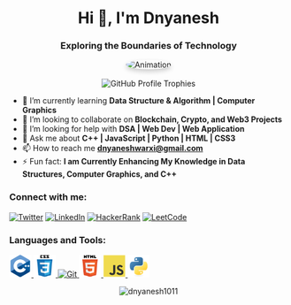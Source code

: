 <h1 align="center">Hi 👋, I'm Dnyanesh</h1>
<h3 align="center">Exploring the Boundaries of Technology</h3>

<p align="center">
  <img alt="Animation" width="600" src="https://media1.giphy.com/media/v1.Y2lkPTc5MGI3NjExcG5meTQ3em5sbG05bjJmeXRvNWRoZXR0emo0aG5sczlwamN4MXYycSZlcD12MV9pbnRlcm5hbF9naWZfYnlfaWQmY3Q9Zw/KR5Rpkiug3t5xqQnqc/giphy.gif" 
       style="border-radius: 50% !important; box-shadow: 0 4px 8px rgba(0, 0, 0, 0.2); overflow: hidden;" />
</p>

<p align="center">
  <img src="https://github-profile-trophy.vercel.app/?username=ryo-ma&theme=darkhub" alt="GitHub Profile Trophies" />
</p>


- 🌱 I’m currently learning **Data Structure & Algorithm | Computer Graphics**
- 👯 I’m looking to collaborate on **Blockchain, Crypto, and Web3 Projects**
- 🤝 I’m looking for help with **DSA | Web Dev | Web Application**
- 💬 Ask me about **C++ | JavaScript | Python | HTML | CSS3**
- 📫 How to reach me **dnyaneshwarxi@gmail.com**
- ⚡ Fun fact: **I am Currently Enhancing My Knowledge in Data Structures, Computer Graphics, and C++**

<h3 align="left">Connect with me:</h3>
<p align="left">
  <a href="https://twitter.com/dfulsundar77984" target="blank"><img align="center" src="https://raw.githubusercontent.com/rahuldkjain/github-profile-readme-generator/master/src/images/icons/Social/twitter.svg" alt="Twitter" height="30" width="40" /></a>
  <a href="https://linkedin.com/in/https://www.linkedin.com/in/dnyaneshwar-fulsundar-37ba77277?utm_source=share&utm_campaign=share_via&utm_content=profile&utm_medium=android_app" target="blank"><img align="center" src="https://raw.githubusercontent.com/rahuldkjain/github-profile-readme-generator/master/src/images/icons/Social/linked-in-alt.svg" alt="LinkedIn" height="30" width="40" /></a>
  <a href="https://www.hackerrank.com/dnyaneshwarxi" target="blank"><img align="center" src="https://raw.githubusercontent.com/rahuldkjain/github-profile-readme-generator/master/src/images/icons/Social/hackerrank.svg" alt="HackerRank" height="30" width="40" /></a>
  <a href="https://www.leetcode.com/dnyaneshxi" target="blank"><img align="center" src="https://raw.githubusercontent.com/rahuldkjain/github-profile-readme-generator/master/src/images/icons/Social/leet-code.svg" alt="LeetCode" height="30" width="40" /></a>
</p>

<h3 align="left">Languages and Tools:</h3>
<p align="left"> 
  <a href="https://www.w3schools.com/cpp/" target="_blank" rel="noreferrer"> 
    <img src="https://raw.githubusercontent.com/devicons/devicon/master/icons/cplusplus/cplusplus-original.svg" alt="C++" width="40" height="40"/> 
  </a> 
  <a href="https://www.w3schools.com/css/" target="_blank" rel="noreferrer"> 
    <img src="https://raw.githubusercontent.com/devicons/devicon/master/icons/css3/css3-original-wordmark.svg" alt="CSS3" width="40" height="40"/> 
  </a> 
  <a href="https://git-scm.com/" target="_blank" rel="noreferrer"> 
    <img src="https://www.vectorlogo.zone/logos/git-scm/git-scm-icon.svg" alt="Git" width="40" height="40"/> 
  </a> 
  <a href="https://www.w3.org/html/" target="_blank" rel="noreferrer"> 
    <img src="https://raw.githubusercontent.com/devicons/devicon/master/icons/html5/html5-original-wordmark.svg" alt="HTML5" width="40" height="40"/> 
  </a> 
  <a href="https://developer.mozilla.org/en-US/docs/Web/JavaScript" target="_blank" rel="noreferrer"> 
    <img src="https://raw.githubusercontent.com/devicons/devicon/master/icons/javascript/javascript-original.svg" alt="JavaScript" width="40" height="40"/> 
  </a> 
  <a href="https://www.python.org" target="_blank" rel="noreferrer"> 
    <img src="https://raw.githubusercontent.com/devicons/devicon/master/icons/python/python-original.svg" alt="Python" width="40" height="40"/> 
  </a> 
</p>

<p align="center">
  <img src="https://github-readme-streak-stats.herokuapp.com/?user=dnyanesh1011&theme=highcontrast" alt="dnyanesh1011" />
</p>
